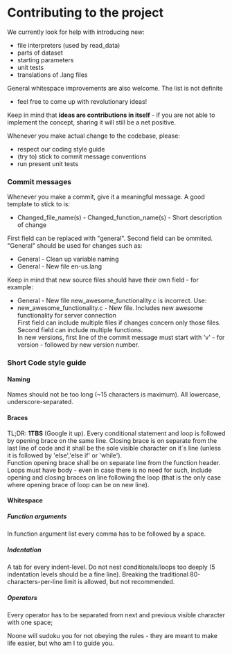 # Contributing to the project

We currently look for help with introducing new:
- file interpreters (used by read_data)
- parts of dataset
- starting parameters
- unit tests
- translations of .lang files

General whitespace improvements are also welcome. The list is not definite
- feel free to come up with revolutionary ideas!  

Keep in mind that **ideas are contributions in itself** - if you are not able to implement
the concept, sharing it will still be a net positive.

Whenever you make actual change to the codebase, please:  
- respect our coding style guide
- (try to) stick to commit message conventions
- run present unit tests

### Commit messages
Whenever you make a commit, give it a meaningful message. A good template to
stick to is:
- Changed_file_name(s) - Changed_function_name(s) - Short description of change  
 
First field can be replaced with "general". Second field can be ommited.   
"General" should be used for changes such as:
- General - Clean up variable naming
- General - New file en-us.lang  

Keep in mind that new source files should have their own field - for example:
- General - New file new_awesome_functionality.c
is incorrect. Use:  
- new_awesome_functionality.c - New file. Includes new awesome functionality
  for server connection  
First field can include multiple files if changes concern only those files.
Second field can include multiple functions.  
In new versions, first line of the commit message must start with 'v' - for
version - followed by new version number.

### Short Code style guide
#### Naming  
  
Names should not be too long (~15 characters is maximum). All lowercase, underscore-separated.  

#### Braces
TL;DR: **1TBS** (Google it up). Every conditional statement and loop is followed by opening brace on the same line. Closing brace is on separate from the last line
of code and it shall be the sole visible character on it`s line (unless
it is followed by 'else','else if' or 'while').  
Function opening brace shall be on separate line from the function
header.
Loops must have body - even in case there is no need for such, include opening
and closing braces on line following the loop (that is the only case where
opening brace of loop can be on new line).

#### Whitespace  
##### Function arguments
In function argument list every comma has to be followed by a space.
##### Indentation
A tab for every indent-level. Do not nest conditionals/loops too deeply (5
indentation levels should be a fine line). Breaking the traditional
80-characters-per-line limit is allowed, but not recommended.
##### Operators
Every operator has to be separated from next and previous visible character with one space;

Noone will sudoku you for not obeying the rules - they are meant to make life
easier, but who am I to guide you.
